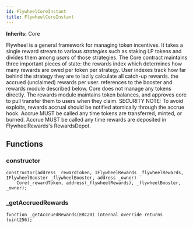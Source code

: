 ```yaml
---
id: FlywheelCoreInstant
title: FlywheelCoreInstant
---
```


**Inherits:**
Core

Flywheel is a general framework for managing token incentives.
It takes a single reward stream to various *strategies* such as staking LP tokens and divides them among *users* of those strategies.
The Core contract maintains three important pieces of state:
the rewards index which determines how many rewards are owed per token per strategy. User indexes track how far behind the strategy they are to lazily calculate all catch-up rewards.
the accrued (unclaimed) rewards per user.
references to the booster and rewards module described below.
Core does not manage any tokens directly. The rewards module maintains token balances, and approves core to pull transfer them to users when they claim.
SECURITY NOTE: To avoid exploits, rewards accrual should be notified atomically through the accrue hook.
Accrue MUST be called any time tokens are transferred, minted, or burned.
Accrue MUST be called any time rewards are deposited in FlywheelRewards's RewardsDepot.


## Functions
### constructor


```solidity
constructor(address _rewardToken, IFlywheelRewards _flywheelRewards, IFlywheelBooster _flywheelBooster, address _owner)
    Core(_rewardToken, address(_flywheelRewards), _flywheelBooster, _owner);
```

### _getAccruedRewards


```solidity
function _getAccruedRewards(ERC20) internal override returns (uint256);
```

